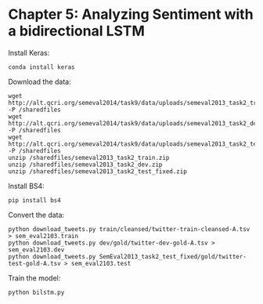 # Chapter 5: Analyzing Sentiment with a bidirectional LSTM

Install Keras:

    conda install keras

Download the data:

    wget http://alt.qcri.org/semeval2014/task9/data/uploads/semeval2013_task2_train.zip -P /sharedfiles
    wget http://alt.qcri.org/semeval2014/task9/data/uploads/semeval2013_task2_dev.zip -P /sharedfiles
    wget http://alt.qcri.org/semeval2014/task9/data/uploads/semeval2013_task2_test_fixed.zip  -P /sharedfiles
    unzip /sharedfiles/semeval2013_task2_train.zip
    unzip /sharedfiles/semeval2013_task2_dev.zip
    unzip /sharedfiles/semeval2013_task2_test_fixed.zip

Install BS4:

    pip install bs4

Convert the data:

    python download_tweets.py train/cleansed/twitter-train-cleansed-A.tsv > sem_eval2103.train
    python download_tweets.py dev/gold/twitter-dev-gold-A.tsv > sem_eval2103.dev
    python download_tweets.py SemEval2013_task2_test_fixed/gold/twitter-test-gold-A.tsv > sem_eval2103.test

Train the model:

    python bilstm.py
